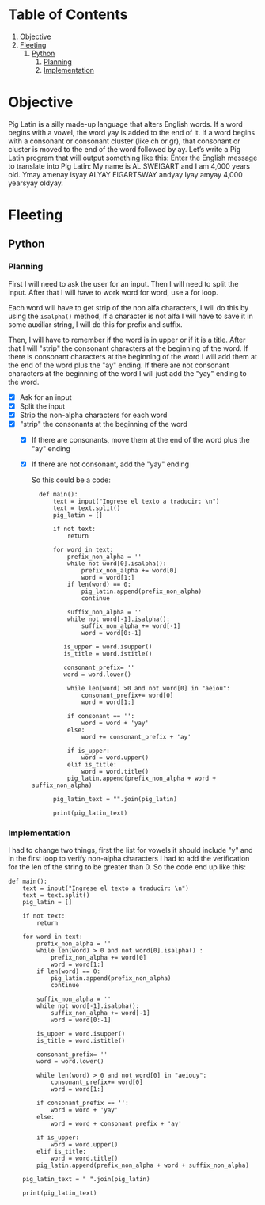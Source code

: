 
# Table of Contents

1.  [Objective](#org4be3e01)
2.  [Fleeting](#orga5b40aa)
    1.  [Python](#org9bc86ac)
        1.  [Planning](#org4583ea4)
        2.  [Implementation](#org1b8de55)



<a id="org4be3e01"></a>

# Objective

Pig Latin is a silly made-up language that alters English words. If a word
begins with a vowel, the word yay is added to the end of it. If a word
begins with a consonant or consonant cluster (like ch or gr), that
consonant or cluster is moved to the end of the word followed by ay.
Let’s write a Pig Latin program that will output something like this:
Enter the English message to translate into Pig Latin:
My name is AL SWEIGART and I am 4,000 years old.
Ymay amenay isyay ALYAY EIGARTSWAY andyay Iyay amyay 4,000 yearsyay oldyay.


<a id="orga5b40aa"></a>

# Fleeting


<a id="org9bc86ac"></a>

## Python


<a id="org4583ea4"></a>

### Planning

First I will need to ask the user for an input. Then I will need to split the input. After that I will have to work word for word, use a for loop.

Each word will have to get strip of the non alfa characters, I will do this by using the `isalpha()` method, if a character is not alfa I will have to save it in some auxiliar string, I will do this for prefix and suffix.

Then, I will have to remember if the word is in upper or if it is a title. After that I will "strip" the consonant characters at the beginning of the word. If there is consonant characters at the beginning of the word I will add them at the end of the word plus the "ay" ending. If there are not consonant characters at the beginning of the word I will just add the "yay" ending to the word.

-   [X] Ask for an input
-   [X] Split the input
-   [X] Strip the non-alpha characters for each word
-   [X] "strip" the consonants at the beginning of the word
    -   [X] If there are consonants, move them at the end of the word plus the "ay" ending
    -   [X] If there are not consonant, add the "yay" ending
        
        So this could be a code:
        
            def main():
                text = input("Ingrese el texto a traducir: \n")
                text = text.split()
                pig_latin = []
            
                if not text:
                    return
            
                for word in text:
                    prefix_non_alpha = ''
                    while not word[0].isalpha():
                        prefix_non_alpha += word[0]
                        word = word[1:]
                    if len(word) == 0:
                        pig_latin.append(prefix_non_alpha)
                        continue
            
                    suffix_non_alpha = ''
                    while not word[-1].isalpha():
                        suffix_non_alpha += word[-1]
                        word = word[0:-1]
            
                   is_upper = word.isupper()
                   is_title = word.istitle()
            
                   consonant_prefix= ''
                   word = word.lower()
            
                    while len(word) >0 and not word[0] in "aeiou":
                        consonant_prefix+= word[0]
                        word = word[1:]
            
                    if consonant == '':
                        word = word + 'yay'
                    else:
                        word += consonant_prefix + 'ay'
            
                    if is_upper:
                        word = word.upper()
                    elif is_title:
                        word = word.title()
                    pig_latin.append(prefix_non_alpha + word + suffix_non_alpha)
            
                pig_latin_text = "".join(pig_latin)
            
                print(pig_latin_text)


<a id="org1b8de55"></a>

### Implementation

I had to change two things, first the list for vowels it should include "y" and in the first loop to verify non-alpha characters I had to add the verification for the len of the string to be greater than 0. So the code end up like this:

    def main():
        text = input("Ingrese el texto a traducir: \n")
        text = text.split()
        pig_latin = []
    
        if not text:
            return
    
        for word in text:
            prefix_non_alpha = ''
            while len(word) > 0 and not word[0].isalpha() :
                prefix_non_alpha += word[0]
                word = word[1:]
            if len(word) == 0:
                pig_latin.append(prefix_non_alpha)
                continue
    
            suffix_non_alpha = ''
            while not word[-1].isalpha():
                suffix_non_alpha += word[-1]
                word = word[0:-1]
    
            is_upper = word.isupper()
            is_title = word.istitle()
    
            consonant_prefix= ''
            word = word.lower()
    
            while len(word) > 0 and not word[0] in "aeiouy":
                consonant_prefix+= word[0]
                word = word[1:]
    
            if consonant_prefix == '':
                word = word + 'yay'
            else:
                word = word + consonant_prefix + 'ay'
    
            if is_upper:
                word = word.upper()
            elif is_title:
                word = word.title()
            pig_latin.append(prefix_non_alpha + word + suffix_non_alpha)
    
        pig_latin_text = " ".join(pig_latin)
    
        print(pig_latin_text)


